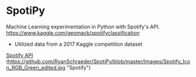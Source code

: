 # SpotiPy
Machine Learning experimentation in Python with Spotify's API.
https://www.kaggle.com/geomack/spotifyclassification
- Utilized data from a 2017 Kaggle competition dataset

[Spotify API](https://developer.spotify.com/documentation/web-api/reference/tracks/get-audio-features/ "Spotify API Song Features")
(https://github.com/RyanSchraeder/SpotiPy/blob/master/Images/Spotify_Icon_RGB_Green_edited.jpg "Spotify")

